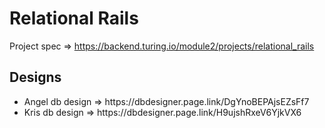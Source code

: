 # Relational Rails

Project spec => https://backend.turing.io/module2/projects/relational_rails

## Designs

<ul>
  <li>Angel db design => https://dbdesigner.page.link/DgYnoBEPAjsEZsFf7</li>
  <li>Kris db design => https://dbdesigner.page.link/H9ujshRxeV6YjkVX6</li>
</ul>
